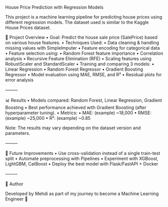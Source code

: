 House Price Prediction with Regression Models

This project is a machine learning pipeline for predicting house prices using different regression models.
The dataset used is similar to the Kaggle House Prices dataset.

🚀 Project Overview
	•	Goal: Predict the house sale price (SalePrice) based on various house features.
	•	Techniques Used:
	•	Data cleaning & handling missing values with SimpleImputer
	•	Feature encoding for categorical data
	•	Feature selection using:
	•	Random Forest feature importance
	•	Correlation analysis
	•	Recursive Feature Elimination (RFE)
	•	Scaling features using RobustScaler and StandardScaler
	•	Training and comparing 3 models:
	•	Linear Regression
	•	Random Forest Regressor
	•	Gradient Boosting Regressor
	•	Model evaluation using MAE, RMSE, and R²
	•	Residual plots for error analysis

⸻

📊 Results
	•	Models compared: Random Forest, Linear Regression, Gradient Boosting
	•	Best performance achieved with Gradient Boosting (after hyperparameter tuning).
	•	Metrics:
	•	MAE: (example) ~18,000
	•	RMSE: (example) ~25,000
	•	R²: (example) ~0.85

Note: The results may vary depending on the dataset version and parameters.

⸻

🔮 Future Improvements
	•	Use cross-validation instead of a single train-test split
	•	Automate preprocessing with Pipelines
	•	Experiment with XGBoost, LightGBM, CatBoost
	•	Deploy the best model with Flask/FastAPI + Docker

⸻

📌 Author

Developed by Mehdi as part of my journey to become a Machine Learning Engineer 🚀
